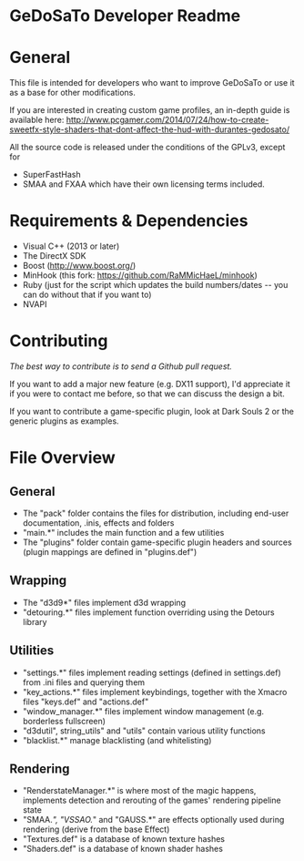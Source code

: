 GeDoSaTo Developer Readme
=========================

General
=======

This file is intended for developers who want to improve GeDoSaTo or use it as a base for other modifications.

If you are interested in creating custom game profiles, an in-depth guide is available here:
http://www.pcgamer.com/2014/07/24/how-to-create-sweetfx-style-shaders-that-dont-affect-the-hud-with-durantes-gedosato/

All the source code is released under the conditions of the GPLv3, except for
- SuperFastHash
- SMAA and FXAA
which have their own licensing terms included.

Requirements & Dependencies
===========================

- Visual C++ (2013 or later)
- The DirectX SDK
- Boost (http://www.boost.org/)
- MinHook (this fork: https://github.com/RaMMicHaeL/minhook)
- Ruby (just for the script which updates the build numbers/dates -- you can do without that if you want to)
- NVAPI

Contributing
============

*The best way to contribute is to send a Github pull request.*

If you want to add a major new feature (e.g. DX11 support), I'd appreciate it if you were to contact me before,
so that we can discuss the design a bit.

If you want to contribute a game-specific plugin, look at Dark Souls 2 or the generic plugins as examples.

File Overview
=============

General
-------

- The "pack" folder contains the files for distribution, including end-user documentation, .inis, effects and folders
- "main.*" includes the main function and a few utilities
- The "plugins" folder contain game-specific plugin headers and sources (plugin mappings are defined in "plugins.def")

Wrapping
--------

- The "d3d9*" files implement d3d wrapping
- "detouring.*" files implement function overriding using the Detours library

Utilities
---------

- "settings.*" files implement reading settings (defined in settings.def) from .ini files and querying them
- "key_actions.*" files implement keybindings, together with the Xmacro files "keys.def" and "actions.def"
- "window_manager.*" files implement window management (e.g. borderless fullscreen)
- "d3dutil", string_utils" and "utils" contain various utility functions
- "blacklist.*" manage blacklisting (and whitelisting)

Rendering
---------

- "RenderstateManager.*" is where most of the magic happens, implements detection and rerouting of the games' rendering pipeline state
- "SMAA.*", "VSSAO.*" and "GAUSS.*" are effects optionally used during rendering (derive from the base Effect)
- "Textures.def" is a database of known texture hashes
- "Shaders.def" is a database of known shader hashes
